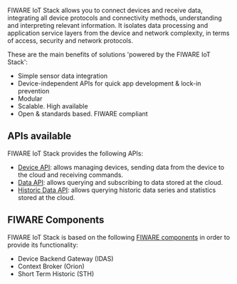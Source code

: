 FIWARE IoT Stack allows you to connect devices and receive data, integrating all 
device protocols and connectivity methods, understanding and interpreting relevant information. 
It isolates data processing and application service layers from the device and network complexity, 
in terms of access, security and network protocols.

These are the main benefits of solutions 'powered by the FIWARE IoT Stack':

- Simple sensor data integration 
- Device-independent APIs for quick app development & lock-in prevention
- Modular
- Scalable. High available
- Open & standards based. FIWARE compliant

## APIs available 

FIWARE IoT Stack provides the following APIs:

- [Device API](device_api.md): allows managing devices, sending data from the device to the cloud and receiving commands.
- [Data API](data_api.md): allows querying and subscribing to data stored at the cloud.
- [Historic Data API](historicdata_api.md): allows querying historic data series and statistics stored at the cloud.

## FIWARE Components

FIWARE IoT Stack is based on the following [FIWARE components](walkthrough.md) in order to provide its functionality:

- Device Backend Gateway (IDAS)
- Context Broker (Orion)
- Short Term Historic (STH)

